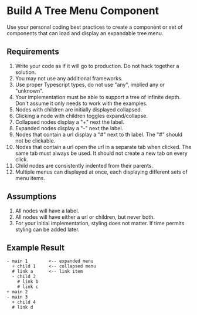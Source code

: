 # Build A Tree Menu Component

Use your personal coding best practices to create a component or set of components that
can load and display an expandable tree menu.

## Requirements 
1. Write your code as if it will go to production.  Do not hack together a solution.
2. You may not use any additional frameworks.
2. Use proper Typescript types, do not use "any", implied any or "unknown".
2. Your implementation must be able to support a tree of infinite depth.  Don't assume it only needs to work with the examples.
3. Nodes with children are initially displayed collapsed.
4. Clicking a node with children toggles expand/collapse.
2. Collapsed nodes display a "+" next the label.
3. Expanded nodes display a "-" next the label.
4. Nodes that contain a url display a "#" next to th label.  The "#" should not be clickable. 
4. Nodes that contain a url open the url in a separate tab when clicked. The same tab must always be used.  It should not create a new tab on every click.
5. Child nodes are consistently indented from their parents.
6. Multiple menus can displayed at once, each displaying different sets of menu items.

## Assumptions
1. All nodes will have a label.
2. All nodes will have either a url or children, but never both.
3. For your initial implementation, styling does not matter.  If time permits styling can be added later.

## Example Result
```
- main 1        <-- expanded menu
  + child 1     <-- collapsed menu
  # link a      <-- link item
  - child 3
    # link b
    # link c
+ main 2
- main 3
  + child 4
  # link d
```
